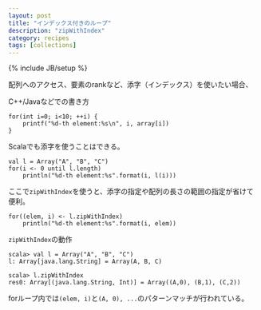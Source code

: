 ```yaml
---
layout: post
title: "インデックス付きのループ"
description: "zipWithIndex"
category: recipes
tags: [collections]
---
```

{% include JB/setup %}

配列へのアクセス、要素のrankなど、添字（インデックス）を使いたい場合、

C++/Javaなどでの書き方

	for(int i=0; i<10; ++i) {
		printf("%d-th element:%s\n", i, array[i])
	}

Scalaでも添字を使うことはできる。

	val l = Array("A", "B", "C")
	for(i <- 0 until l.length) 
		println("%d-th element:%s".format(i, l(i)))

ここで`zipWithIndex`を使うと、添字の指定や配列の長さの範囲の指定が省けて便利。

	for((elem, i) <- l.zipWithIndex) 
		println("%d-th element:%s".format(i, elem))

`zipWithIndex`の動作

	scala> val l = Array("A", "B", "C")
	l: Array[java.lang.String] = Array(A, B, C)

	scala> l.zipWithIndex
	res0: Array[(java.lang.String, Int)] = Array((A,0), (B,1), (C,2))
	

forループ内では`(elem, i)`と`(A, 0), ...`のパターンマッチが行われている。
	
